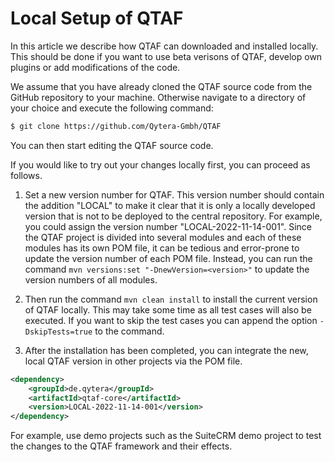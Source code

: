# Local Setup of QTAF

In this article we describe how QTAF can downloaded and installed locally. This should be done if you want to use beta verisons of QTAF, develop own plugins or add modifications of the code.

We assume that you have already cloned the QTAF source code from the GitHub repository to your machine. Otherwise navigate to a directory of your choice and execute the following command: 

```bash
$ git clone https://github.com/Qytera-Gmbh/QTAF
```

You can then start editing the QTAF source code.

If you would like to try out your changes locally first, you can proceed as follows.

1. Set a new version number for QTAF. This version number should contain the addition "LOCAL" to make it clear that it is only a locally developed version that is not to be deployed to the central repository. For example, you could assign the version number "LOCAL-2022-11-14-001". Since the QTAF project is divided into several modules and each of these modules has its own POM file, it can be tedious and error-prone to update the version number of each POM file. Instead, you can run the command `mvn versions:set "-DnewVersion=<version>"` to update the version numbers of all modules.

2. Then run the command `mvn clean install` to install the current version of QTAF locally. This may take some time as all test cases will also be executed. If you want to skip the test cases you can append the option `-DskipTests=true` to the command.

3. After the installation has been completed, you can integrate the new, local QTAF version in other projects via the POM file.

```xml
<dependency>
    <groupId>de.qytera</groupId>
    <artifactId>qtaf-core</artifactId>
    <version>LOCAL-2022-11-14-001</version>
</dependency>
```

For example, use demo projects such as the SuiteCRM demo project to test the changes to the QTAF framework and their effects.